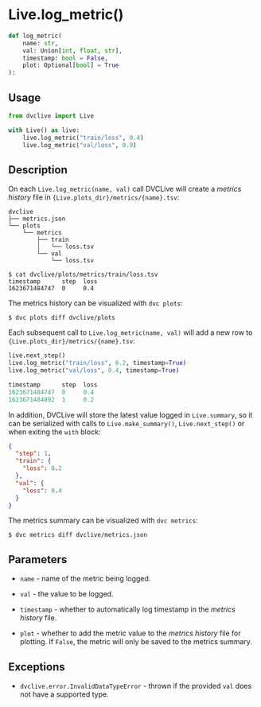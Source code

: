 # Live.log_metric()

```py
def log_metric(
    name: str,
    val: Union[int, float, str],
    timestamp: bool = False,
    plot: Optional[bool] = True
):
```

## Usage

```py
from dvclive import Live

with Live() as live:
    live.log_metric("train/loss", 0.4)
    live.log_metric("val/loss", 0.9)
```

## Description

On each `Live.log_metric(name, val)` call DVCLive will create a _metrics
history_ file in `{Live.plots_dir}/metrics/{name}.tsv`:

```
dvclive
├── metrics.json
└── plots
    └── metrics
        ├── train
        │   └── loss.tsv
        └── val
            └── loss.tsv
```

```cli
$ cat dvclive/plots/metrics/train/loss.tsv
timestamp      step  loss
1623671484747  0     0.4
```

<admon type="tip">

The metrics history can be visualized with `dvc plots`:

```
$ dvc plots diff dvclive/plots
```

</admon>

Each subsequent call to `Live.log_metric(name, val)` will add a new row to
`{Live.plots_dir}/metrics/{name}.tsv`:

```python
live.next_step()
live.log_metric("train/loss", 0.2, timestamp=True)
live.log_metric("val/loss", 0.4, timestamp=True)
```

```ts
timestamp      step  loss
1623671484747  0     0.4
1623671484892  1     0.2
```

In addition, DVCLive will store the latest value logged in `Live.summary`, so it
can be serialized with calls to `Live.make_summary()`, `Live.next_step()` or
when exiting the `with` block:

```json
{
  "step": 1,
  "train": {
    "loss": 0.2
  },
  "val": {
    "loss": 0.4
  }
}
```

<admon type="tip">

The metrics summary can be visualized with `dvc metrics`:

```cli
$ dvc metrics diff dvclive/metrics.json
```

</admon>

## Parameters

- `name` - name of the metric being logged.

- `val` - the value to be logged.

- `timestamp` - whether to automatically log timestamp in the _metrics history_
  file.

- `plot` - whether to add the metric value to the _metrics history_ file for
  plotting. If `False`, the metric will only be saved to the metrics summary.

## Exceptions

- `dvclive.error.InvalidDataTypeError` - thrown if the provided `val` does not
  have a supported type.
